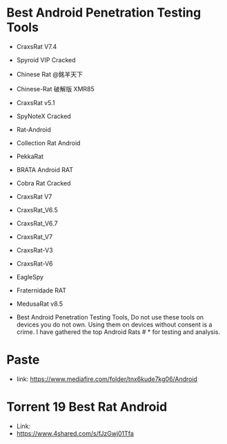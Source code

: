 # Best Android Penetration Testing Tools

* CraxsRat V7.4
* Spyroid VIP Cracked
* Chinese Rat @銘羊天下
* Chinese-Rat 破解版 XMR85
* CraxsRat v5.1
* SpyNoteX Cracked
* Rat-Android
* Collection Rat Android
* PekkaRat
* BRATA Android RAT
* Cobra Rat Cracked
* CraxsRat V7
* CraxsRat_V6.5
* CraxsRat_V6.7
* CraxsRat_V7
* CraxsRat-V3
* CraxsRat-V6
* EagleSpy
* Fraternidade RAT
* MedusaRat v8.5



* Best Android Penetration Testing Tools, Do not use these tools on devices you do not own. Using them on devices without consent is a crime. I have gathered the top Android Rats # * for testing and analysis.

# Paste


* link: https://www.mediafire.com/folder/tnx6kude7kg06/Android


# Torrent 19 Best Rat Android
* Link: 
* https://www.4shared.com/s/fJzGwj01Tfa
